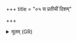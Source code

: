 +++
title = "०५ स प्रतीचीं दिशम्"

+++
<details><summary>मूलम् (GR)</summary>

स प्रतीचीं दिशं (अनु व्य् अचलत्) ।  
तं वैरूपं च वैराजं च वरुणश् च राजा पश्चानु व्य् अचलन् ।  
वैरूपस्य च वै स वैराजस्य च वरुणस्य च राज्ञो अपां च (…) ।  
वैरूपाय च वै स वैराजाय च वरुणाय च राज्ञेद्भ्यश् च (…) ॥
</details>
